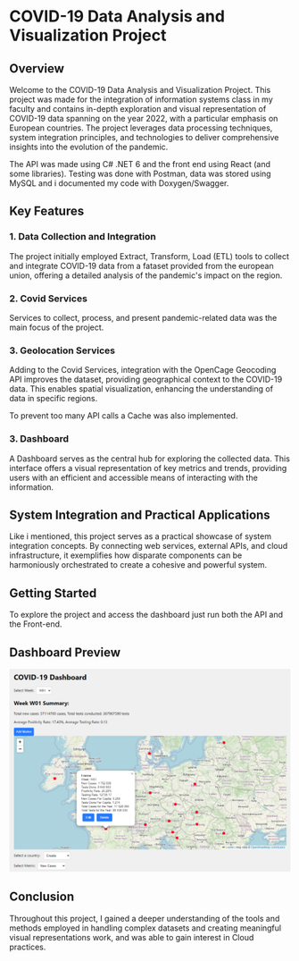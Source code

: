 # COVID-19 Data Analysis and Visualization Project

## Overview

Welcome to the COVID-19 Data Analysis and Visualization Project. This project was made for the integration of information systems class in my faculty and contains in-depth exploration and visual representation of COVID-19 data spanning on the year 2022, with a particular emphasis on European countries. The project leverages data processing techniques, system integration principles, and technologies to deliver comprehensive insights into the evolution of the pandemic.

The API was made using C# .NET 6 and the front end using React (and some libraries). Testing was done with Postman, data was stored using MySQL and i documented my code with Doxygen/Swagger.

## Key Features

### 1. Data Collection and Integration

The project initially employed Extract, Transform, Load (ETL) tools to collect and integrate COVID-19 data from a fataset provided from the european union, offering a detailed analysis of the pandemic's impact on the region.

### 2. Covid Services

Services to collect, process, and present pandemic-related data was the main focus of the project.

### 3. Geolocation Services

Adding to the Covid Services, integration with the OpenCage Geocoding API improves the dataset, providing geographical context to the COVID-19 data. This enables spatial visualization, enhancing the understanding of data in specific regions.

To prevent too many API calls a Cache was also implemented.


### 3. Dashboard 

A Dashboard serves as the central hub for exploring the collected data. This interface offers a visual representation of key metrics and trends, providing users with an efficient and accessible means of interacting with the information.

## System Integration and Practical Applications

Like i mentioned, this project serves as a practical showcase of system integration concepts. By connecting web services, external APIs, and cloud infrastructure, it exemplifies how disparate components can be harmoniously orchestrated to create a cohesive and powerful system.

## Getting Started

To explore the project and access the dashboard just run both the API and the Front-end.

## Dashboard Preview

![Dashboard](images/DashboardPicture.png)

## Conclusion

Throughout this project, I gained a deeper understanding of the tools and methods employed in handling complex datasets and creating meaningful visual representations work, and was able to gain interest in Cloud practices.